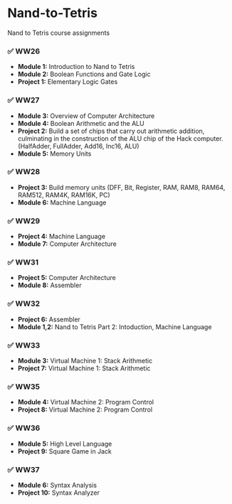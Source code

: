 # Nand-to-Tetris

Nand to Tetris course assignments

### ✅ WW26

- **Module 1:** Introduction to Nand to Tetris
- **Module 2:** Boolean Functions and Gate Logic
- **Project 1:** Elementary Logic Gates

### ✅ WW27

- **Module 3:** Overview of Computer Architecture
- **Module 4:** Boolean Arithmetic and the ALU
- **Project 2:** Build a set of chips that carry out arithmetic addition, culminating in the construction of
  the ALU chip of the Hack computer. (HalfAdder, FullAdder, Add16, Inc16, ALU)
- **Module 5:** Memory Units

### ✅ WW28

- **Project 3:** Build memory units (DFF, Bit, Register, RAM, RAM8, RAM64, RAM512, RAM4K, RAM16K, PC)
- **Module 6:** Machine Language

### ✅ WW29

- **Project 4:** Machine Language
- **Module 7:** Computer Architecture

### ✅ WW31

- **Project 5:** Computer Architecture
- **Module 8:** Assembler

### ✅ WW32

- **Project 6:** Assembler
- **Module 1,2:** Nand to Tetris Part 2: Intoduction, Machine Language

### ✅ WW33

- **Module 3:** Virtual Machine 1: Stack Arithmetic
- **Project 7:** Virtual Machine 1: Stack Arithmetic

### ✅ WW35

- **Module 4:** Virtual Machine 2: Program Control
- **Project 8:** Virtual Machine 2: Program Control

### ✅ WW36

- **Module 5:** High Level Language
- **Project 9:** Square Game in Jack

### ✅ WW37

- **Module 6:** Syntax Analysis
- **Project 10:** Syntax Analyzer
